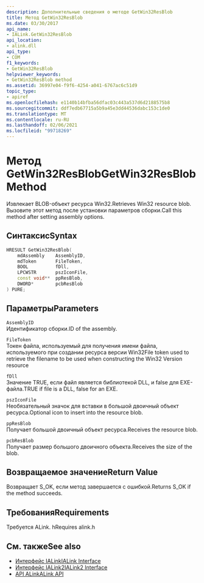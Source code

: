 ```yaml
---
description: Дополнительные сведения о методе GetWin32ResBlob
title: Метод GetWin32ResBlob
ms.date: 03/30/2017
api_name:
- IALink.GetWin32ResBlob
api_location:
- alink.dll
api_type:
- COM
f1_keywords:
- GetWin32ResBlob
helpviewer_keywords:
- GetWin32ResBlob method
ms.assetid: 36997e04-f9f6-4254-a041-6767ac6c51d9
topic_type:
- apiref
ms.openlocfilehash: e1140b14bfba56dfac03c443a537d6d2188575b8
ms.sourcegitcommit: ddf7edb67715a5b9a45e3dd44536dabc153c1de0
ms.translationtype: MT
ms.contentlocale: ru-RU
ms.lasthandoff: 02/06/2021
ms.locfileid: "99718269"
---
```

# <a name="getwin32resblob-method"></a><span data-ttu-id="281ab-103">Метод GetWin32ResBlob</span><span class="sxs-lookup"><span data-stu-id="281ab-103">GetWin32ResBlob Method</span></span>

<span data-ttu-id="281ab-104">Извлекает BLOB-объект ресурса Win32.</span><span class="sxs-lookup"><span data-stu-id="281ab-104">Retrieves Win32 resource blob.</span></span> <span data-ttu-id="281ab-105">Вызовите этот метод после установки параметров сборки.</span><span class="sxs-lookup"><span data-stu-id="281ab-105">Call this method after setting assembly options.</span></span>  
  
## <a name="syntax"></a><span data-ttu-id="281ab-106">Синтаксис</span><span class="sxs-lookup"><span data-stu-id="281ab-106">Syntax</span></span>  
  
```cpp  
HRESULT GetWin32ResBlob(  
    mdAssembly    AssemblyID,  
    mdToken       FileToken,  
    BOOL          fDll,  
    LPCWSTR       pszIconFile,  
    const void**  ppResBlob,  
    DWORD*        pcbResBlob  
) PURE;  
```  
  
## <a name="parameters"></a><span data-ttu-id="281ab-107">Параметры</span><span class="sxs-lookup"><span data-stu-id="281ab-107">Parameters</span></span>  

 `AssemblyID`  
 <span data-ttu-id="281ab-108">Идентификатор сборки.</span><span class="sxs-lookup"><span data-stu-id="281ab-108">ID of the assembly.</span></span>  
  
 `FileToken`  
 <span data-ttu-id="281ab-109">Токен файла, используемый для получения имени файла, используемого при создании ресурса версии Win32</span><span class="sxs-lookup"><span data-stu-id="281ab-109">File token used to retrieve the filename to be used when constructing the Win32 Version resource</span></span>  
  
 `fDll`  
 <span data-ttu-id="281ab-110">Значение TRUE, если файл является библиотекой DLL, и false для EXE-файла.</span><span class="sxs-lookup"><span data-stu-id="281ab-110">TRUE if file is a DLL, false for an EXE.</span></span>  
  
 `pszIconFile`  
 <span data-ttu-id="281ab-111">Необязательный значок для вставки в большой двоичный объект ресурса.</span><span class="sxs-lookup"><span data-stu-id="281ab-111">Optional icon to insert into the resource blob.</span></span>  
  
 `ppResBlob`  
 <span data-ttu-id="281ab-112">Получает большой двоичный объект ресурса.</span><span class="sxs-lookup"><span data-stu-id="281ab-112">Receives the resource blob.</span></span>  
  
 `pcbResBlob`  
 <span data-ttu-id="281ab-113">Получает размер большого двоичного объекта.</span><span class="sxs-lookup"><span data-stu-id="281ab-113">Receives the size of the blob.</span></span>  
  
## <a name="return-value"></a><span data-ttu-id="281ab-114">Возвращаемое значение</span><span class="sxs-lookup"><span data-stu-id="281ab-114">Return Value</span></span>  

 <span data-ttu-id="281ab-115">Возвращает S_OK, если метод завершается с ошибкой.</span><span class="sxs-lookup"><span data-stu-id="281ab-115">Returns S_OK if the method succeeds.</span></span>  
  
## <a name="requirements"></a><span data-ttu-id="281ab-116">Требования</span><span class="sxs-lookup"><span data-stu-id="281ab-116">Requirements</span></span>  

 <span data-ttu-id="281ab-117">Требуется ALink. h</span><span class="sxs-lookup"><span data-stu-id="281ab-117">Requires alink.h</span></span>  
  
## <a name="see-also"></a><span data-ttu-id="281ab-118">См. также</span><span class="sxs-lookup"><span data-stu-id="281ab-118">See also</span></span>

- [<span data-ttu-id="281ab-119">Интерфейс IALink</span><span class="sxs-lookup"><span data-stu-id="281ab-119">IALink Interface</span></span>](ialink-interface.md)
- [<span data-ttu-id="281ab-120">Интерфейс IALink2</span><span class="sxs-lookup"><span data-stu-id="281ab-120">IALink2 Interface</span></span>](ialink2-interface.md)
- [<span data-ttu-id="281ab-121">API ALink</span><span class="sxs-lookup"><span data-stu-id="281ab-121">ALink API</span></span>](index.md)
